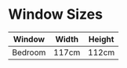 # Window Sizes
| Window  | Width | Height |
| ------- | ----- | ------ |
| Bedroom | 117cm | 112cm  |